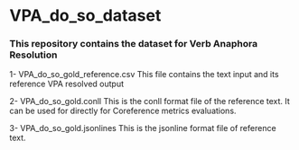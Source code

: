 # VPA_do_so_dataset

### This repository contains the dataset for Verb Anaphora Resolution

1- VPA_do_so_gold_reference.csv
    This file contains the text input and its reference VPA resolved output
    
2- VPA_do_so_gold.conll
    This is the conll format file of the reference text. It can be used for directly for Coreference metrics evaluations.
    
3- VPA_do_so_gold.jsonlines
    This is the jsonline format file of reference text.
